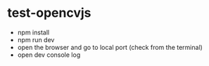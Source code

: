 # test-opencvjs

- npm install
- npm run dev
- open the browser and go to local port (check from the terminal)
- open dev console log
